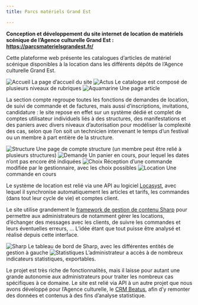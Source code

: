 ```yaml
---
title: Parcs matériels Grand Est

---
```


**Conception et développement du site internet de location de matériels scénique de 
l’Agence culturelle Grand Est&nbsp;: https://parcsmaterielsgrandest.fr/**

Cette plateforme web présente les catalogues d’articles de matériel scénique disponibles à la location dans les différents dépôts de l’Agence culturelle Grand Est.

![Accueil](/assets/img/projects/ekip/1.png)
La page d’accueil du site
![Actus](/assets/img/projects/ekip/2.png)
Le catalogue est composé de plusieurs niveaux de rubriques
![Aquamarine](/assets/img/projects/ekip/3.png)
Une page article

La section compte regroupe toutes les fonctions de demandes de location, de suivi de commande et de factures, mais aussi d’inscriptions, invitations, candidature : le site repose en effet sur un système dédié et complet de comptes utilisateur individuels liés à des structures, des manifestations et des paniers avec divers niveaux d’autorisation pour modéliser la complexité des cas, selon que l’on soit un technicien intervenant le temps d’un festival ou un membre à part entière de la structure.

![Structure](/assets/img/projects/ekip/4.png)
Une page de compte structure (un membre peut être relié à plusieurs structures) 
![Demande](/assets/img/projects/ekip/6.png)
Un panier en cours, pour lequel les dates n’ont pas encore été indiquées
![Choix](/assets/img/projects/ekip/7.png)
Réception d’une commande modifiée par le gestionnaire, avec les choix possibles
![Location](/assets/img/projects/ekip/5.png)
Une commande en cours

Le système de location est relié via une API au logiciel [Locasyst](http://www.pgs.fr/logiciels/locasyst/), avec lequel il synchronise automatiquement les articles et tarifs, les commandes (dans tout leur cycle de vie) et comptes client.

Le site utilise grandement le [framework de gestion de contenu Sharp](https://github.com/code16/sharp) pour permettre aux administrateurs de notamment gérer les locations, d’échanger des messages avec les clients, de suivre les commandes et leurs éventuelles erreurs, ... L’idée étant que tout puisse être analysé et réalisé depuis cette interface. 

![Sharp](/assets/img/projects/ekip/sharp-home.png)
Le tableau de bord de Sharp, avec les différentes entités de gestion à gauche
![Statistiques](/assets/img/projects/ekip/sharp-stats.png)
L’administrateur a accès à de nombreux indicateurs statistiques, exportables.

Le projet est très riche de fonctionnalités, mais il laisse pour autant une grande autonomie aux administrateurs pour traiter les nombreux cas spécifiques à ce domaine. Le site est relié via API à un autre projet que nous avons développé pour l’Agence culturelle, le [CRM Beatus](/p/beatus), afin d’y remonter des données et contenus à des fins d’analyse statistique.
